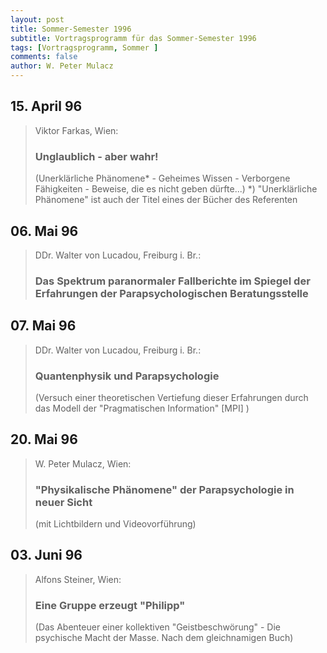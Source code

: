 ```yaml
---
layout: post
title: Sommer-Semester 1996
subtitle: Vortragsprogramm für das Sommer-Semester 1996
tags: [Vortragsprogramm, Sommer ]
comments: false
author: W. Peter Mulacz
---
```


## 15. April 96
> Viktor Farkas, Wien:
> ### Unglaublich - aber wahr!
> (Unerklärliche Phänomene* - Geheimes Wissen -   Verborgene Fähigkeiten - Beweise, die es nicht geben dürfte...)
> *) "Unerklärliche Phänomene" ist auch der Titel eines der Bücher des Referenten

## 06. Mai 96
> DDr. Walter von Lucadou, Freiburg i. Br.:
> ### Das Spektrum paranormaler Fallberichte im Spiegel der Erfahrungen der Parapsychologischen Beratungsstelle

## 07. Mai 96
> DDr. Walter von Lucadou, Freiburg i. Br.:
> ### Quantenphysik und Parapsychologie
> (Versuch einer theoretischen Vertiefung dieser Erfahrungen durch das Modell der "Pragmatischen Information" [MPI] )

## 20. Mai 96
> W. Peter Mulacz, Wien:
> ### "Physikalische Phänomene" der Parapsychologie in neuer Sicht
> (mit Lichtbildern und Videovorführung)

## 03. Juni 96
> Alfons Steiner, Wien:
> ### Eine Gruppe erzeugt "Philipp"
> (Das Abenteuer einer kollektiven "Geistbeschwörung" - Die psychische Macht der Masse. Nach dem gleichnamigen Buch)

          